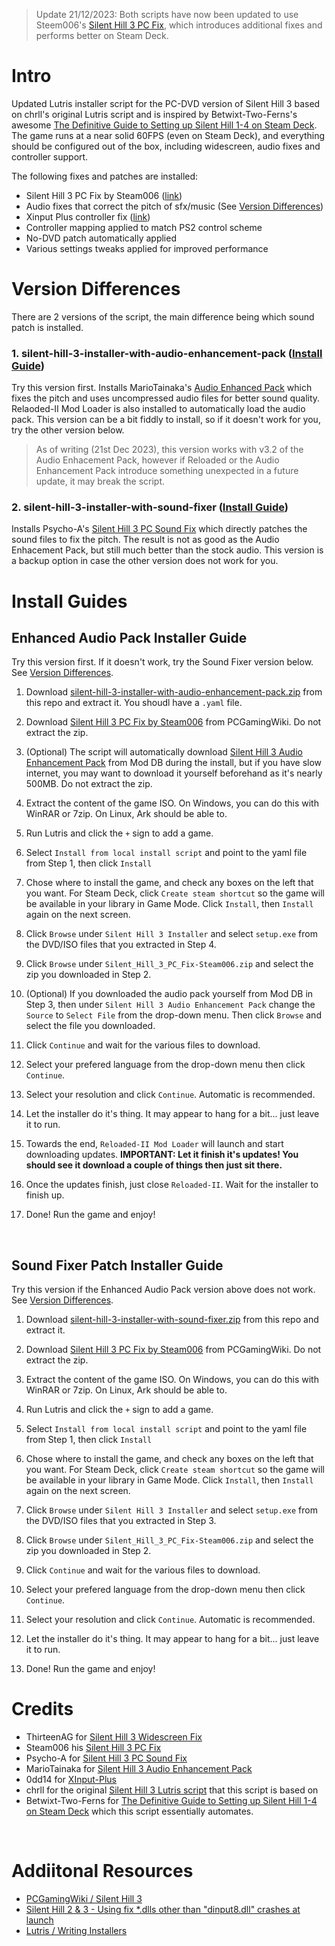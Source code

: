 > Update 21/12/2023: Both scripts have now been updated to use Steem006's [Silent Hill 3 PC Fix](https://community.pcgamingwiki.com/files/file/1331-silent-hill-3-pc-fix-by-steam006/), which introduces additional fixes and performs better on Steam Deck.

# Intro
Updated Lutris installer script for the PC-DVD version of Silent Hill 3 based on chrll's original Lutris script and is inspired by Betwixt-Two-Ferns's awesome [The Definitive Guide to Setting up Silent Hill 1-4 on Steam Deck](https://www.reddit.com/r/SteamDeck/comments/wziuwc/the_definitive_guide_to_setting_up_silent_hill_14/). The game runs at a near solid 60FPS (even on Steam Deck), and everything should be configured out of the box, including widescreen, audio fixes and controller support.

The following fixes and patches are installed:
- Silent Hill 3 PC Fix by Steam006 ([link](https://community.pcgamingwiki.com/files/file/1331-silent-hill-3-pc-fix-by-steam006/))
- Audio fixes that correct the pitch of sfx/music (See [Version Differences](#versions))
- Xinput Plus controller fix ([link](https://community.pcgamingwiki.com/files/file/2265-xinput-plus-v415290/))
- Controller mapping applied to match PS2 control scheme
- No-DVD patch automatically applied
- Various settings tweaks applied for improved performance

#

<a name="versions"></a> 
# Version Differences
There are 2 versions of the script, the main difference being which sound patch is installed.<br>

### 1. **silent-hill-3-installer-with-audio-enhancement-pack** ([Install Guide](#eap_guide))<br>
Try this version first. Installs MarioTainaka's [Audio Enhanced Pack](https://www.moddb.com/mods/silent-hill-3-audio-enhancement-pack) which  fixes the pitch and uses uncompressed audio files for better sound quality.
Relaoded-II Mod Loader is also installed to automatically load the audio pack. This version can be a bit fiddly to install, so if it doesn't work for you, try the other version below.

> As of writing (21st Dec 2023), this version works with v3.2 of the Audio Enhacement Pack, however if Reloaded or the Audio Enhancement Pack introduce something unexpected in a future update, it may break the script.

### 2. **silent-hill-3-installer-with-sound-fixer** ([Install Guide](#sf_guide))<br>
Installs Psycho-A's [Silent Hill 3 PC Sound Fix](https://community.pcgamingwiki.com/files/file/1867-silent-hill-3-pc-sound-fix/) which directly patches the sound files to fix the pitch. The result is not as good as the Audio Enhacement Pack, but still much better than the stock audio. This version is a backup option in case the other version does not work for you.

#

# Install Guides

<a name="eap_guide"></a> 
## Enhanced Audio Pack Installer Guide

Try this version first. If it doesn't work, try the Sound Fixer version below. See [Version Differences](#versions).

1. Download [silent-hill-3-installer-with-audio-enhancement-pack.zip](https://github.com/eskay993/gamefiles/raw/main/silent-hill-3/silent-hill-3-installer-with-audio-enhancement-pack.zip) from this repo and extract it. You shoudl have a `.yaml` file.

2. Download [Silent Hill 3 PC Fix by Steam006](https://community.pcgamingwiki.com/files/file/1331-silent-hill-3-pc-fix-by-steam006/) from PCGamingWiki.
 Do not extract the zip.

3. (Optional) The script will automatically download [Silent Hill 3 Audio Enhancement Pack](https://www.moddb.com/mods/silent-hill-3-audio-enhancement-pack) from Mod DB during the install, but if you have slow internet, you may want to download it yourself beforehand as it's nearly 500MB. Do not extract the zip.

4. Extract the content of the game ISO. On Windows, you can do this with WinRAR or 7zip. On Linux, Ark should be able to.

5. Run Lutris and click the `+` sign to add a game.

6. Select `Install from local install script` and point to the yaml file from Step 1, then click `Install` 

7. Chose where to install the game, and check any boxes on the left that you want. For Steam Deck, click `Create steam shortcut` so the game will be available in your library in Game Mode. Click `Install`, then `Install` again on the next screen.

8. Click `Browse` under `Silent Hill 3 Installer` and select `setup.exe` from the DVD/ISO files that you extracted in Step 4.

9. Click `Browse` under `Silent_Hill_3_PC_Fix-Steam006.zip` and select the zip you downloaded in Step 2.

10. (Optional) If you downloaded the audio pack yourself from Mod DB in Step 3, then under `Silent Hill 3 Audio Enhancement Pack` change the `Source` to `Select File` from the drop-down menu. Then click `Browse` and select the file you downloaded.

11. Click `Continue` and wait for the various files to download.

12. Select your prefered language from the drop-down menu then click `Continue`.

13. Select your resolution and click `Continue`. Automatic is recommended.

14. Let the installer do it's thing. It may appear to hang for a bit... just leave it to run.

15. Towards the end, `Reloaded-II Mod Loader` will launch and start downloading updates. **IMPORTANT: Let it finish it's updates! You should see it download a couple of things then just sit there.**

16. Once the updates finish, just close `Reloaded-II`. Wait for the installer to finish up.

17. Done! Run the game and enjoy!


<br>

<a name="sf_guide"></a> 
## Sound Fixer Patch Installer Guide

Try this version if the Enhanced Audio Pack version above does not work. See [Version Differences](#versions).

1. Download [silent-hill-3-installer-with-sound-fixer.zip](https://github.com/eskay993/gamefiles/raw/main/silent-hill-3/silent-hill-3-installer-with-sound-fixer.zip) from this repo and extract it.

2. Download [Silent Hill 3 PC Fix by Steam006](https://community.pcgamingwiki.com/files/file/1331-silent-hill-3-pc-fix-by-steam006/) from PCGamingWiki.
 Do not extract the zip.

3. Extract the content of the game ISO. On Windows, you can do this with WinRAR or 7zip. On Linux, Ark should be able to.

4. Run Lutris and click the `+` sign to add a game.

5. Select `Install from local install script` and point to the yaml file  from Step 1, then click `Install` 

6. Chose where to install the game, and check any boxes on the left that you want. For Steam Deck, click `Create steam shortcut` so the game will be available in your library in Game Mode. Click `Install`, then `Install` again on the next screen.

7. Click `Browse` under `Silent Hill 3 Installer` and select `setup.exe` from the DVD/ISO files that you extracted in Step 3.

8. Click `Browse` under `Silent_Hill_3_PC_Fix-Steam006.zip` and select the zip you downloaded in Step 2.

9. Click `Continue` and wait for the various files to download.

10. Select your prefered language from the drop-down menu then click `Continue`.

11. Select your resolution and click `Continue`. Automatic is recommended.

12. Let the installer do it's thing. It may appear to hang for a bit... just leave it to run.

12.  Done! Run the game and enjoy!

#

# Credits
- ThirteenAG for [Silent Hill 3 Widescreen Fix ](https://thirteenag.github.io/wfp#sh3)
- Steam006 his [Silent Hill 3 PC Fix](https://community.pcgamingwiki.com/files/file/1331-silent-hill-3-pc-fix-by-steam006/)
- Psycho-A for [Silent Hill 3 PC Sound Fix](https://community.pcgamingwiki.com/files/file/1867-silent-hill-3-pc-sound-fix/)
- MarioTainaka for [Silent Hill 3 Audio Enhancement Pack](https://www.moddb.com/mods/silent-hill-3-audio-enhancement-pack)
- 0dd14 for [XInput-Plus](https://sites.google.com/site/0dd14lab/xinput-plus)
- chrll for the original [Silent Hill 3 Lutris script](https://lutr.is/games/silent-hill-3/) that this script is based on
- Betwixt-Two-Ferns for [The Definitive Guide to Setting up Silent Hill 1-4 on Steam Deck](https://www.reddit.com/r/SteamDeck/comments/wziuwc/the_definitive_guide_to_setting_up_silent_hill_14/) which this script essentially automates.

<br>

# Addiitonal Resources
- [PCGamingWiki / Silent Hill 3](https://www.pcgamingwiki.com/wiki/Silent_Hill_3)
- [Silent Hill 2 & 3 - Using fix *.dlls other than "dinput8.dll" crashes at launch](https://github.com/ThirteenAG/WidescreenFixesPack/issues/264)
- [Lutris / Writing Installers](https://github.com/lutris/lutris/blob/master/docs/installers.rst)
